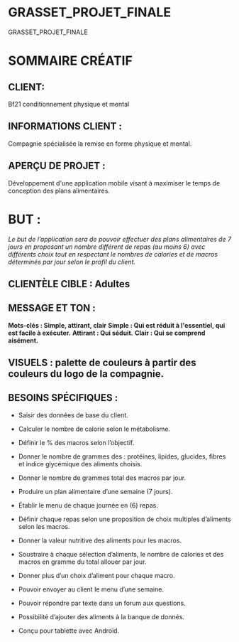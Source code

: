 # GRASSET_PROJET_FINALE
GRASSET_PROJET_FINALE

# SOMMAIRE CRÉATIF
## CLIENT:
Bf21 conditionnement physique et mental
## INFORMATIONS CLIENT :
Compagnie spécialisée la remise en forme physique et mental.
## APERÇU DE PROJET :
Développement d'une application mobile visant à maximiser le temps de conception des plans alimentaires.
# BUT :
*Le but de l’application sera de pouvoir effectuer des plans alimentaires de 7 jours en proposant un nombre différent de repas (au moins 6) avec différents choix tout en respectant le nombres de calories et de macros déterminés par jour selon le profil du client.*
## CLIENTÈLE CIBLE : Adultes
## MESSAGE ET TON :
**Mots-clés : Simple, attirant, clair**
**Simple : Qui est réduit à l'essentiel, qui est facile à exécuter.**
**Attirant : Qui séduit.**
**Clair : Qui se comprend aisément.**
## VISUELS : palette de couleurs à partir des couleurs du logo de la compagnie.

## BESOINS SPÉCIFIQUES :
* Saisir des données de base du client.
* Calculer le nombre de calorie selon le métabolisme.
* Définir le % des macros selon l’objectif.
* Donner le nombre de grammes des : protéines, lipides, glucides, fibres et indice
glycémique des aliments choisis.
* Donner le nombre de grammes total des macros par jour.
* Produire un plan alimentaire d’une semaine (7 jours).
* Établir le menu de chaque journée en (6) repas.
        
* Définir chaque repas selon une proposition de choix multiples d’aliments selon les macros.
* Donner la valeur nutritive des aliments pour les macros.
* Soustraire à chaque sélection d’aliments, le nombre de calories et des macros en
gramme du total allouer par jour.
* Donner plus d’un choix d’aliment pour chaque macro.
* Pouvoir envoyer au client le menu d’une semaine.
* Pouvoir répondre par texte dans un forum aux questions.
* Possibilité d’ajouter des aliments à la banque de donnés.
* Conçu pour tablette avec Androïd.
